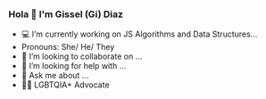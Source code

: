 ### Hola 👋 I'm Gissel (Gi) Diaz

- 💻 I’m currently working on JS Algorithms and Data Structures...
-  Pronouns: She/ He/ They
- 👯 I’m looking to collaborate on ...
- 🤔 I’m looking for help with ...
- 💬 Ask me about ...
- 🏳️‍🌈 LGBTQIA+ Advocate


